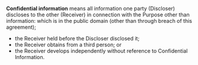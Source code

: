 **Confidential information** means all information one party (Discloser) discloses to the other (Receiver) in connection with the Purpose other than information:
which is in the public domain (other than through breach of this agreement);<br>
- the Receiver held before the Discloser disclosed it;<br>
- the Receiver obtains from a third person; or<br>
- the Receiver develops independently without reference to Confidential Information.

